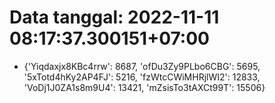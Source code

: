 # Data tanggal: 2022-11-11 08:17:37.300151+07:00

* {'Yiqdaxjx8KBc4rrw': 8687, 'ofDu3Zy9PLbo6CBG': 5695, '5xTotd4hKy2AP4FJ': 5216, 'fzWtcCWiMHRjlWI2': 12833, 'VoDj1J0ZA1s8m9U4': 13421, 'mZsisTo3tAXCt99T': 15506}

